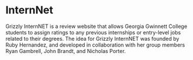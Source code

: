 # InternNet
Grizzly InternNET is a review website that allows Georgia Gwinnett College 
students to assign ratings to any previous internships or entry-level jobs 
related to their degrees. The idea for Grizzly InternNET was founded by 
Ruby Hernandez, and developed in collaboration with her group members 
Ryan Gambrell, John Brandt, and Nicholas Porter. 
